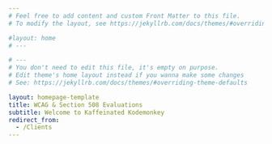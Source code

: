 ```yaml
---
# Feel free to add content and custom Front Matter to this file.
# To modify the layout, see https://jekyllrb.com/docs/themes/#overriding-theme-defaults

#layout: home
# ---

# ---
# You don't need to edit this file, it's empty on purpose.
# Edit theme's home layout instead if you wanna make some changes
# See: https://jekyllrb.com/docs/themes/#overriding-theme-defaults

layout: homepage-template
title: WCAG & Section 508 Evaluations
subtitle: Welcome to Kaffeinated Kodemonkey
redirect_from:
  - /Clients
---
```

